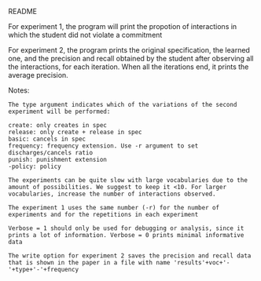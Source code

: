 README

For experiment 1, the program will print the propotion of interactions in which the student did not violate a commitment

For experiment 2, the program prints the original specification, the learned one, and the precision and recall obtained by the student after observing all the interactions, for each iteration. When all the iterations end, it prints the average precision.

Notes:

    The type argument indicates which of the variations of the second experiment will be performed:

    create: only creates in spec
    release: only create + release in spec
    basic: cancels in spec
    frequency: frequency extension. Use -r argument to set discharges/cancels ratio
    punish: punishment extension
    -policy: policy

    The experiments can be quite slow with large vocabularies due to the amount of possibilities. We suggest to keep it <10. For larger vocabularies, increase the number of interactions observed.

    The experiment 1 uses the same number (-r) for the number of experiments and for the repetitions in each experiment

    Verbose = 1 should only be used for debugging or analysis, since it prints a lot of information. Verbose = 0 prints minimal informative data

    The write option for experiment 2 saves the precision and recall data that is shown in the paper in a file with name 'results'+voc+'-'+type+'-'+frequency
